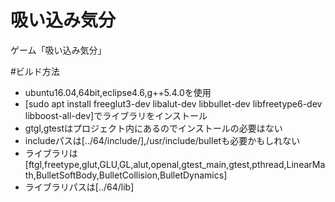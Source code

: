 # 吸い込み気分
ゲーム「吸い込み気分」

#ビルド方法
* ubuntu16.04,64bit,eclipse4.6,g++5.4.0を使用
* [sudo apt install freeglut3-dev libalut-dev libbullet-dev libfreetype6-dev libboost-all-dev]でライブラリをインストール
* gtgl,gtestはプロジェクト内にあるのでインストールの必要はない
* includeパスは[../64/include/],/usr/include/bulletも必要かもしれない
* ライブラリは[ftgl,freetype,glut,GLU,GL,alut,openal,gtest_main,gtest,pthread,LinearMath,BulletSoftBody,BulletCollision,BulletDynamics]
* ライブラリパスは[../64/lib]
